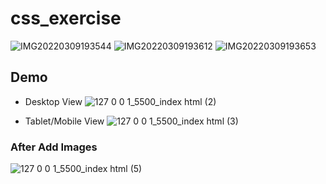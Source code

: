 # css_exercise
![IMG20220309193544](https://user-images.githubusercontent.com/63374020/157505719-a5455e05-6b54-4660-a940-5b8b4c1206db.jpg)
![IMG20220309193612](https://user-images.githubusercontent.com/63374020/157505729-aeeb5c5d-b501-4d2e-8f11-440d9cc162ce.jpg)
![IMG20220309193653](https://user-images.githubusercontent.com/63374020/157505727-77fcbea8-d5c0-47c2-bc1d-e152aef69950.jpg)

## Demo

- Desktop View
![127 0 0 1_5500_index html (2)](https://user-images.githubusercontent.com/63374020/157927440-d38f839c-f6e3-4069-b36a-43866dc3b7f9.png)

- Tablet/Mobile View
![127 0 0 1_5500_index html (3)](https://user-images.githubusercontent.com/63374020/157927479-b4e30f4d-3710-48df-8252-fe289a1e1102.png)

### After Add Images
![127 0 0 1_5500_index html (5)](https://user-images.githubusercontent.com/63374020/158031327-a264c682-bec6-4283-900f-74f31b844147.png)
